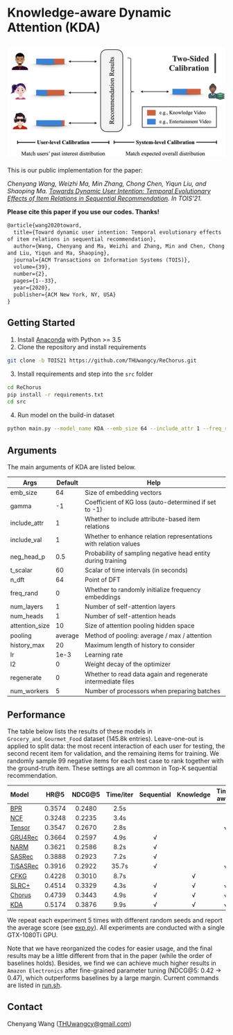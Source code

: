 # Knowledge-aware Dynamic Attention (KDA)

![model](./log/_static/model.png)
---

This is our public implementation for the paper:

*Chenyang Wang, Weizhi Ma, Min Zhang, Chong Chen, Yiqun Liu, and Shaoping Ma. [Towards Dynamic User Intention: Temporal Evolutionary Effects of Item Relations in Sequential Recommendation](https://chenchongthu.github.io/files/TOIS-KDA-wcy.pdf). In TOIS'21.*

**Please cite this paper if you use our codes. Thanks!**

```
@article{wang2020toward,
  title={Toward dynamic user intention: Temporal evolutionary effects of item relations in sequential recommendation},
  author={Wang, Chenyang and Ma, Weizhi and Zhang, Min and Chen, Chong and Liu, Yiqun and Ma, Shaoping},
  journal={ACM Transactions on Information Systems (TOIS)},
  volume={39},
  number={2},
  pages={1--33},
  year={2020},
  publisher={ACM New York, NY, USA}
}
```

## Getting Started

1. Install [Anaconda](https://docs.conda.io/en/latest/miniconda.html) with Python >= 3.5
2. Clone the repository and install requirements

```bash
git clone -b TOIS21 https://github.com/THUwangcy/ReChorus.git
```

3. Install requirements and step into the `src` folder

```bash
cd ReChorus
pip install -r requirements.txt
cd src
```

4. Run model on the build-in dataset

```bash
python main.py --model_name KDA --emb_size 64 --include_attr 1 --freq_rand 0 --lr 1e-3 --l2 1e-6 --num_heads 4 --history_max 20 --dataset 'Grocery_and_Gourmet_Food'
```

## Arguments

The main arguments of KDA are listed below.

| Args           | Default | Help                                                             |
| -------------- | ------- | ---------------------------------------------------------------- |
| emb_size       | 64      | Size of embedding vectors                                        |
| gamma          | -1      | Coefficient of KG loss (auto-determined if set to -1)            |
| include_attr   | 1       | Whether to include attribute-based item relations                |
| include_val    | 1       | Whether to enhance relation representations with relation values |
| neg_head_p     | 0.5     | Probability of sampling negative head entity during training     |
| t_scalar       | 60      | Scalar of time intervals (in seconds)                            |
| n_dft          | 64      | Point of DFT                                                     |
| freq_rand      | 0       | Whether to randomly initialize frequency embeddings              |
| num_layers     | 1       | Number of self-attention layers                                  |
| num_heads      | 1       | Number of self-attention heads                                   |
| attention_size | 10      | Size of attention pooling hidden space                           |
| pooling        | average | Method of pooling: average / max / attention                     |
| history_max    | 20      | Maximum length of history to consider                            |
| lr             | 1e-3    | Learning rate                                                    |
| l2             | 0       | Weight decay of the optimizer                                    |
| regenerate     | 0       | Whether to read data again and regenerate intermediate files     |
| num_workers    | 5       | Number of processors when preparing batches                      |

## Performance

The table below lists the results of these models in `Grocery_and_Gourmet_Food` dataset (145.8k entries). Leave-one-out is applied to split data: the most recent interaction of each user for testing, the second recent item for validation, and the remaining items for training. We randomly sample 99 negative items for each test case to rank together with the ground-truth item.  These settings are all common in Top-K sequential recommendation.

| Model                                                                                           | HR@5   | NDCG@5 | Time/iter | Sequential | Knowledge | Time-aware |
|:----------------------------------------------------------------------------------------------- |:------:|:------:|:---------:|:----------:|:---------:|:----------:|
| [BPR](https://github.com/THUwangcy/ReChorus/tree/TOIS21/src/models/general/BPR.py)              | 0.3574 | 0.2480 | 2.5s      |            |           |            |
| [NCF](https://github.com/THUwangcy/ReChorus/tree/TOIS21/src/models/general/NCF.py)              | 0.3248 | 0.2235 | 3.4s      |            |           |            |
| [Tensor](https://github.com/THUwangcy/ReChorus/tree/TOIS21/src/models/general/Tensor.py)        | 0.3547 | 0.2670 | 2.8s      |            |           | √          |
| [GRU4Rec](https://github.com/THUwangcy/ReChorus/tree/TOIS21/src/models/sequential/GRU4Rec.py)   | 0.3664 | 0.2597 | 4.9s      | √          |           |            |
| [NARM](https://github.com/THUwangcy/ReChorus/tree/TOIS21/src/models/sequential/NARM.py)         | 0.3621 | 0.2586 | 8.2s      | √          |           |            |
| [SASRec](https://github.com/THUwangcy/ReChorus/tree/TOIS21/src/models/sequential/SASRec.py)     | 0.3888 | 0.2923 | 7.2s      | √          |           |            |
| [TiSASRec](https://github.com/THUwangcy/ReChorus/tree/TOIS21/src/models/sequential/TiSASRec.py) | 0.3916 | 0.2922 | 35.7s     | √          |           | √          |
| [CFKG](https://github.com/THUwangcy/ReChorus/tree/TOIS21/src/models/general/CFKG.py)            | 0.4228 | 0.3010 | 8.7s      |            | √         |            |
| [SLRC+](https://github.com/THUwangcy/ReChorus/tree/TOIS21/src/models/sequential/SLRCPlus.py)    | 0.4514 | 0.3329 | 4.3s      | √          | √         | √          |
| [Chorus](https://github.com/THUwangcy/ReChorus/tree/TOIS21/src/models/sequential/Chorus.py)     | 0.4739 | 0.3443 | 4.9s      | √          | √         | √          |
| [KDA](https://github.com/THUwangcy/ReChorus/tree/TOIS21/src/models/sequential/KDA.py)           | 0.5174 | 0.3876 | 9.9s      | √          | √         | √          |

We repeat each experiment 5 times with different random seeds and report the average score (see [exp.py](https://github.com/THUwangcy/ReChorus/tree/TOIS21/src/exp.py)). All experiments are conducted with a single GTX-1080Ti GPU.

Note that we have reorganized the codes for easier usage, and the final results may be a little different from that in the paper (while the order of baselines holds). Besides, we find we can achieve much higher results in `Amazon Electronics` after fine-grained parameter tuning (NDCG@5: 0.42 → 0.47), which outperforms baselines by a large margin. Current commands are listed in [run.sh](https://github.com/THUwangcy/ReChorus/tree/TOIS21/src/run.sh). 

## Contact

Chenyang Wang (THUwangcy@gmail.com)

<!-- MARKDOWN LINKS & IMAGES -->

<!-- https://www.markdownguide.org/basic-syntax/#reference-style-links -->

[contributors-shield]: https://img.shields.io/github/contributors/othneildrew/Best-README-Template.svg?style=flat-square
[contributors-url]: https://github.com/othneildrew/Best-README-Template/graphs/contributors
[forks-shield]: https://img.shields.io/github/forks/othneildrew/Best-README-Template.svg?style=flat-square
[forks-url]: https://github.com/othneildrew/Best-README-Template/network/members
[stars-shield]: https://img.shields.io/github/stars/othneildrew/Best-README-Template.svg?style=flat-square
[stars-url]: https://github.com/othneildrew/Best-README-Template/stargazers
[issues-shield]: https://img.shields.io/github/issues/othneildrew/Best-README-Template.svg?style=flat-square
[issues-url]: https://github.com/othneildrew/Best-README-Template/issues
[license-shield]: https://img.shields.io/github/license/othneildrew/Best-README-Template.svg?style=flat-square
[license-url]: https://github.com/othneildrew/Best-README-Template/blob/master/LICENSE.txt
[linkedin-shield]: https://img.shields.io/badge/-LinkedIn-black.svg?style=flat-square&logo=linkedin&colorB=555
[linkedin-url]: https://linkedin.com/in/othneildrew
[product-screenshot]: images/screenshot.png
